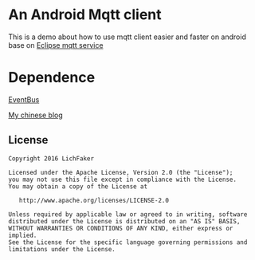An Android Mqtt client
===
This is a demo about how to use mqtt client easier and faster on android
base on [Eclipse mqtt service](https://github.com/eclipse/paho.mqtt.java)

Dependence
===
[EventBus](https://github.com/greenrobot/EventBus)

[My chinese blog](http://www.jianshu.com/p/cac70ed14b47)
 

License
--------

    Copyright 2016 LichFaker

    Licensed under the Apache License, Version 2.0 (the "License");
    you may not use this file except in compliance with the License.
    You may obtain a copy of the License at

       http://www.apache.org/licenses/LICENSE-2.0

    Unless required by applicable law or agreed to in writing, software
    distributed under the License is distributed on an "AS IS" BASIS,
    WITHOUT WARRANTIES OR CONDITIONS OF ANY KIND, either express or implied.
    See the License for the specific language governing permissions and
    limitations under the License.

